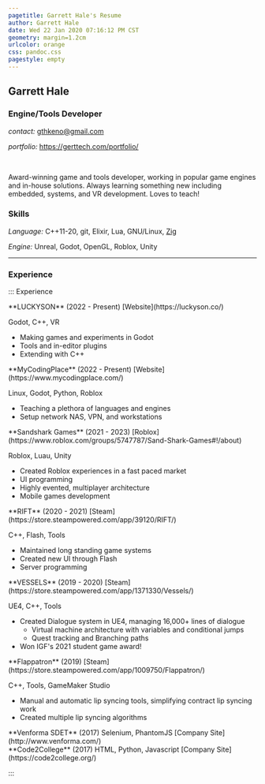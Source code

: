 ```yaml
---
pagetitle: Garrett Hale's Resume
author: Garrett Hale
date: Wed 22 Jan 2020 07:16:12 PM CST
geometry: margin=1.2cm
urlcolor: orange
css: pandoc.css
pagestyle: empty
---
```


## Garrett Hale

### Engine/Tools Developer

_contact:_ <gthkeno@gmail.com>

_portfolio:_ <https://gerttech.com/portfolio/>

<br>

Award-winning game and tools developer, working in popular game engines and
in-house solutions. Always learning something new including embedded, systems,
and VR development. Loves to teach!

### Skills

_Language:_ C++11-20, git, Elixir, Lua, GNU/Linux, [Zig](https://ziglang.org/)

_Engine:_ Unreal, Godot, OpenGL, Roblox, Unity

---

### Experience

::: Experience

<div>
**LUCKYSON** (2022 - Present) [Website](https://luckyson.co/)

Godot, C++, VR

- Making games and experiments in Godot
- Tools and in-editor plugins
- Extending with C++
</div>


<div>
**MyCodingPlace** (2022 - Present) [Website](https://www.mycodingplace.com/)

Linux, Godot, Python, Roblox

- Teaching a plethora of languages and engines
- Setup network NAS, VPN, and workstations
</div>


<div>
**Sandshark Games** (2021 - 2023) [Roblox](https://www.roblox.com/groups/5747787/Sand-Shark-Games#!/about)

Roblox, Luau, Unity

- Created Roblox experiences in a fast paced market
- UI programming
- Highly evented, multiplayer architecture
- Mobile games development
</div>


<div>
**RIFT** (2020 - 2021) [Steam](https://store.steampowered.com/app/39120/RIFT/)

C++, Flash, Tools

- Maintained long standing game systems
- Created new UI through Flash
- Server programming
</div>


<div>
**VESSELS** (2019 - 2020) [Steam](https://store.steampowered.com/app/1371330/Vessels/)

UE4, C++, Tools

- Created Dialogue system in UE4, managing 16,000+ lines of dialogue
  - Virtual machine architecture with variables and conditional jumps
  - Quest tracking and Branching paths
- Won IGF's 2021 student game award!
</div>


<div>
**Flappatron** (2019) [Steam](https://store.steampowered.com/app/1009750/Flappatron/)

C++, Tools, GameMaker Studio

- Manual and automatic lip syncing tools, simplifying contract lip syncing work
- Created multiple lip syncing algorithms
</div>


<div>
**Venforma SDET** (2017) Selenium, PhantomJS [Company Site](http://www.venforma.com/)
</div>


<div>
**Code2College** (2017) HTML, Python, Javascript [Company Site](https://code2college.org/)
</div>

:::

